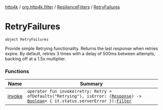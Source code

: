 [http4k](../../../index.md) / [org.http4k.filter](../../index.md) / [ResilienceFilters](../index.md) / [RetryFailures](./index.md)

# RetryFailures

`object RetryFailures`

Provide simple Retrying functionality. Returns the last response when retries expire.
By default, retries 3 times with a delay of 500ms between attempts, backing off at a 1.5x multiplier.

### Functions

| Name | Summary |
|---|---|
| [invoke](invoke.md) | `operator fun invoke(retry: Retry = ofDefaults("Retrying"), isError: (`[`Response`](../../../org.http4k.core/-response/index.md)`) -> `[`Boolean`](https://kotlinlang.org/api/latest/jvm/stdlib/kotlin/-boolean/index.html)` = { it.status.serverError }): `[`Filter`](../../../org.http4k.core/-filter/index.md) |
